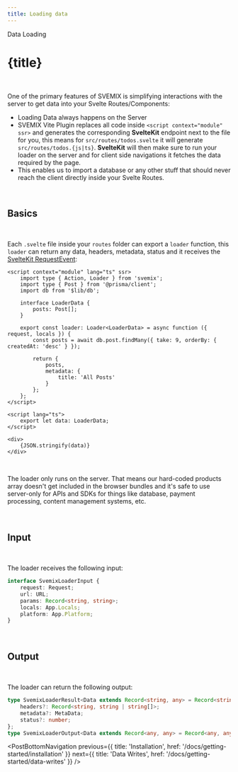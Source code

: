 ```yaml
---
title: Loading data
---
```


<script context="module">
	export const prerender = true;
</script>
<script>
	import PostBottomNavigation from "../../../components/PostBottomNavigation.svelte";
</script>

<p class="mb-4 leading-6 font-semibold text-sky-300">Data Loading</p>

# {title}

<br>

One of the primary features of SVEMIX is simplifying interactions with the server to get data into your Svelte Routes/Components:

- Loading Data always happens on the Server
- SVEMIX Vite Plugin replaces all code inside `<script context="module" ssr>` and generates the corresponding **SvelteKit** endpoint next to the file for you, this means for `src/routes/todos.svelte` it will generate `src/routes/todos.{js|ts}`. **SvelteKit** will then make sure to run your loader on the server and for client side navigations it fetches the data required by the page.
- This enables us to import a database or any other stuff that should never reach the client directly inside your Svelte Routes.

<br>

<h2 id="basics">Basics</h2>

<br>

Each `.svelte` file inside your `routes` folder can export a `loader` function, this `loader` can return any data, headers, metadata, status and it receives the [SvelteKit RequestEvent](https://kit.svelte.dev/docs#routing-endpoints):

```svelte
<script context="module" lang="ts" ssr>
	import type { Action, Loader } from 'svemix';
	import type { Post } from '@prisma/client';
	import db from '$lib/db';

	interface LoaderData {
		posts: Post[];
	}

	export const loader: Loader<LoaderData> = async function ({ request, locals }) {
		const posts = await db.post.findMany({ take: 9, orderBy: { createdAt: 'desc' } });

		return {
			posts,
			metadata: {
				title: 'All Posts'
			}
		};
	};
</script>

<script lang="ts">
	export let data: LoaderData;
</script>

<div>
	{JSON.stringify(data)}
</div>
```

<br>

The loader only runs on the server. That means our hard-coded products array doesn't get included in the browser bundles and it's safe to use server-only for APIs and SDKs for things like database, payment processing, content management systems, etc.

<br>

<h2 id="input">Input</h2>

<br>

The loader receives the following input:

```ts
interface SvemixLoaderInput {
	request: Request;
	url: URL;
	params: Record<string, string>;
	locals: App.Locals;
	platform: App.Platform;
}
```

<br>

<h2 id="output">Output</h2>

<br>

The loader can return the following output:

```ts
type SvemixLoaderResult<Data extends Record<string, any> = Record<string, any>> = Data & {
	headers?: Record<string, string | string[]>;
	metadata?: MetaData;
	status?: number;
};
type SvemixLoaderOutput<Data extends Record<any, any> = Record<any, any>> = LoaderResult<Data>;
```

<PostBottomNavigation
previous={{ title: 'Installation', href: '/docs/getting-started/installation' }}
next={{ title: 'Data Writes', href: '/docs/getting-started/data-writes'  }}
/>
